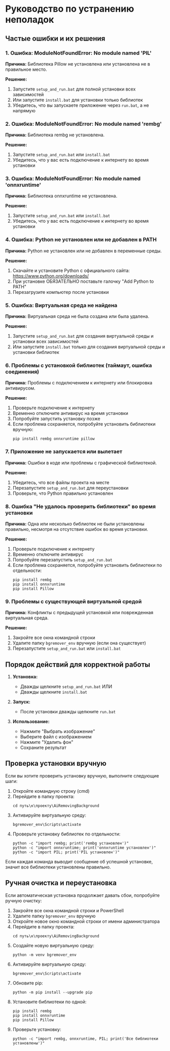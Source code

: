 # Руководство по устранению неполадок

## Частые ошибки и их решения

### 1. Ошибка: ModuleNotFoundError: No module named 'PIL'

**Причина:** Библиотека Pillow не установлена или установлена не в правильное место.

**Решение:**
1. Запустите `setup_and_run.bat` для полной установки всех зависимостей
2. Или запустите `install.bat` для установки только библиотек
3. Убедитесь, что вы запускаете приложение через `run.bat`, а не напрямую

### 2. Ошибка: ModuleNotFoundError: No module named 'rembg'

**Причина:** Библиотека rembg не установлена.

**Решение:**
1. Запустите `setup_and_run.bat` или `install.bat`
2. Убедитесь, что у вас есть подключение к интернету во время установки

### 3. Ошибка: ModuleNotFoundError: No module named 'onnxruntime'

**Причина:** Библиотека onnxruntime не установлена.

**Решение:**
1. Запустите `setup_and_run.bat` или `install.bat`
2. Убедитесь, что у вас есть подключение к интернету во время установки

### 4. Ошибка: Python не установлен или не добавлен в PATH

**Причина:** Python не установлен или не добавлен в переменные среды.

**Решение:**
1. Скачайте и установите Python с официального сайта: https://www.python.org/downloads/
2. При установке ОБЯЗАТЕЛЬНО поставьте галочку "Add Python to PATH"
3. Перезагрузите компьютер после установки

### 5. Ошибка: Виртуальная среда не найдена

**Причина:** Виртуальная среда не была создана или была удалена.

**Решение:**
1. Запустите `setup_and_run.bat` для создания виртуальной среды и установки всех зависимостей
2. Или запустите `install.bat` только для создания виртуальной среды и установки библиотек

### 6. Проблемы с установкой библиотек (таймаут, ошибка соединения)

**Причина:** Проблемы с подключением к интернету или блокировка антивирусом.

**Решение:**
1. Проверьте подключение к интернету
2. Временно отключите антивирус на время установки
3. Попробуйте запустить установку позже
4. Если проблема сохраняется, попробуйте установить библиотеки вручную:
   ```
   pip install rembg onnxruntime pillow
   ```

### 7. Приложение не запускается или вылетает

**Причина:** Ошибки в коде или проблемы с графической библиотекой.

**Решение:**
1. Убедитесь, что все файлы проекта на месте
2. Перезапустите `setup_and_run.bat` для переустановки
3. Проверьте, что Python правильно установлен

### 8. Ошибка "Не удалось проверить библиотеки" во время установки

**Причина:** Одна или несколько библиотек не были установлены правильно, несмотря на отсутствие ошибок во время установки.

**Решение:**
1. Проверьте подключение к интернету
2. Временно отключите антивирус
3. Попробуйте перезапустить `setup_and_run.bat`
4. Если проблема сохраняется, попробуйте установить библиотеки по отдельности:
   ```
   pip install rembg
   pip install onnxruntime
   pip install Pillow
   ```

### 9. Проблемы с существующей виртуальной средой

**Причина:** Конфликты с предыдущей установкой или поврежденная виртуальная среда.

**Решение:**
1. Закройте все окна командной строки
2. Удалите папку `bgremover_env` вручную (если она существует)
3. Перезапустите `setup_and_run.bat` или `install.bat`

## Порядок действий для корректной работы

1. **Установка:**
   - Дважды щелкните `setup_and_run.bat` ИЛИ
   - Дважды щелкните `install.bat`

2. **Запуск:**
   - После установки дважды щелкните `run.bat`

3. **Использование:**
   - Нажмите "Выбрать изображение"
   - Выберите файл с изображением
   - Нажмите "Удалить фон"
   - Сохраните результат

## Проверка установки вручную

Если вы хотите проверить установку вручную, выполните следующие шаги:

1. Откройте командную строку (cmd)
2. Перейдите в папку проекта:
   ```
   cd путь\к\проекту\AiRemovingBackground
   ```
3. Активируйте виртуальную среду:
   ```
   bgremover_env\Scripts\activate
   ```
4. Проверьте установку библиотек по отдельности:
   ```
   python -c "import rembg; print('rembg установлен')"
   python -c "import onnxruntime; print('onnxruntime установлен')"
   python -c "import PIL; print('PIL установлен')"
   ```

Если каждая команда выводит сообщение об успешной установке, значит все библиотеки установлены правильно.

## Ручная очистка и переустановка

Если автоматическая установка продолжает давать сбои, попробуйте ручную очистку:

1. Закройте все окна командной строки и PowerShell
2. Удалите папку `bgremover_env` вручную
3. Откройте новое окно командной строки от имени администратора
4. Перейдите в папку проекта:
   ```
   cd путь\к\проекту\AiRemovingBackground
   ```
5. Создайте новую виртуальную среду:
   ```
   python -m venv bgremover_env
   ```
6. Активируйте виртуальную среду:
   ```
   bgremover_env\Scripts\activate
   ```
7. Обновите pip:
   ```
   python -m pip install --upgrade pip
   ```
8. Установите библиотеки по одной:
   ```
   pip install rembg
   pip install onnxruntime
   pip install Pillow
   ```
9. Проверьте установку:
   ```
   python -c "import rembg, onnxruntime, PIL; print('Все библиотеки установлены')"
   ```